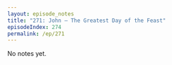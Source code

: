 ```yaml
---
layout: episode_notes
title: "271: John — The Greatest Day of the Feast"
episodeIndex: 274
permalink: /ep/271
---
```

No notes yet.

